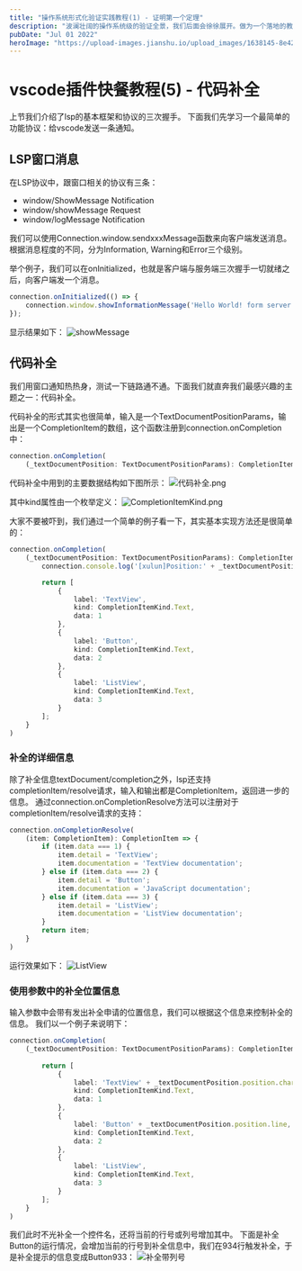 ```yaml
---
title: "操作系统形式化验证实践教程(1) - 证明第一个定理"
description: "波澜壮阔的操作系统级的验证全景，我们后面会徐徐展开。做为一个落地的教程，我们千里之行始于足下，先从Isabelle/HOL工具的使用开始说起。"
pubDate: "Jul 01 2022"
heroImage: "https://upload-images.jianshu.io/upload_images/1638145-8e4275af60afb16e.png?imageMogr2/auto-orient/strip%7CimageView2/2/w/1240"
---
```


# vscode插件快餐教程(5) - 代码补全

上节我们介绍了lsp的基本框架和协议的三次握手。
下面我们先学习一个最简单的功能协议：给vscode发送一条通知。

## LSP窗口消息

在LSP协议中，跟窗口相关的协议有三条：
- window/ShowMessage Notification
- window/showMessage Request
- window/logMessage Notification

我们可以使用Connection.window.sendxxxMessage函数来向客户端发送消息。
根据消息程度的不同，分为Information, Warning和Error三个级别。

举个例子，我们可以在onInitialized，也就是客户端与服务端三次握手一切就绪之后，向客户端发一个消息。
```js
connection.onInitialized(() => {
	connection.window.showInformationMessage('Hello World! form server side');
});
```
显示结果如下：
![showMessage](https://upload-images.jianshu.io/upload_images/1638145-1a5d6f01ffde54ad.png?imageMogr2/auto-orient/strip%7CimageView2/2/w/1240)

## 代码补全

我们用窗口通知热热身，测试一下链路通不通。下面我们就直奔我们最感兴趣的主题之一：代码补全。

代码补全的形式其实也很简单，输入是一个TextDocumentPositionParams，输出是一个CompletionItem的数组，这个函数注册到connection.onCompletion中：
```js
connection.onCompletion(
	(_textDocumentPosition: TextDocumentPositionParams): CompletionItem[] => {});
```

代码补全中用到的主要数据结构如下图所示：
![代码补全.png](https://upload-images.jianshu.io/upload_images/1638145-5640f2f3960ef3d3.png?imageMogr2/auto-orient/strip%7CimageView2/2/w/1240)

其中kind属性由一个枚举定义：
![CompletionItemKind.png](https://upload-images.jianshu.io/upload_images/1638145-46d72ff3b279f6ed.png?imageMogr2/auto-orient/strip%7CimageView2/2/w/1240)

大家不要被吓到，我们通过一个简单的例子看一下，其实基本实现方法还是很简单的：
```ts
connection.onCompletion(
	(_textDocumentPosition: TextDocumentPositionParams): CompletionItem[] => {
		connection.console.log('[xulun]Position:' + _textDocumentPosition.textDocument);

		return [
			{
				label: 'TextView',
				kind: CompletionItemKind.Text,
				data: 1
			},
			{
				label: 'Button',
				kind: CompletionItemKind.Text,
				data: 2
			},
			{
				label: 'ListView',
				kind: CompletionItemKind.Text,
				data: 3
			}
		];
	}
)
```

### 补全的详细信息

除了补全信息textDocument/completion之外，lsp还支持completionItem/resolve请求，输入和输出都是CompletionItem，返回进一步的信息。
通过connection.onCompletionResolve方法可以注册对于completionItem/resolve请求的支持：

```ts
connection.onCompletionResolve(
	(item: CompletionItem): CompletionItem => {
		if (item.data === 1) {
			item.detail = 'TextView';
			item.documentation = 'TextView documentation';
		} else if (item.data === 2) {
			item.detail = 'Button';
			item.documentation = 'JavaScript documentation';
		} else if (item.data === 3) {
			item.detail = 'ListView';
			item.documentation = 'ListView documentation';
		}
		return item;
	}
)
```

运行效果如下：
![ListView](https://upload-images.jianshu.io/upload_images/1638145-422885960d885fcf.png?imageMogr2/auto-orient/strip%7CimageView2/2/w/1240)

### 使用参数中的补全位置信息

输入参数中会带有发出补全申请的位置信息，我们可以根据这个信息来控制补全的信息。
我们以一个例子来说明下：
```ts
connection.onCompletion(
	(_textDocumentPosition: TextDocumentPositionParams): CompletionItem[] => {
		
		return [
			{
				label: 'TextView' + _textDocumentPosition.position.character,
				kind: CompletionItemKind.Text,
				data: 1
			},
			{
				label: 'Button' + _textDocumentPosition.position.line,
				kind: CompletionItemKind.Text,
				data: 2
			},
			{
				label: 'ListView',
				kind: CompletionItemKind.Text,
				data: 3
			}
		];
	}
)
```
我们此时不光补全一个控件名，还将当前的行号或列号增加其中。
下面是补全Button的运行情况，会增加当前的行号到补全信息中，我们在934行触发补全，于是补全提示的信息变成Button933：
![补全带列号](https://upload-images.jianshu.io/upload_images/1638145-3b9add3b0bc132f1.png?imageMogr2/auto-orient/strip%7CimageView2/2/w/1240)

